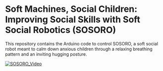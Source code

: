 
# Soft Machines, Social Children: Improving Social Skills with Soft Social Robotics (SOSORO)

This repository contains the Arduino code to control SOSORO, a soft social robot meant to calm down anxious children through a relaxing breathing pattern and an inviting hugging posture. 

[![SOSORO_Video](Images/SOSORO_readme_SD.gif)](https://www.youtube.com/watch?v=jC5BNTPq8BE)
